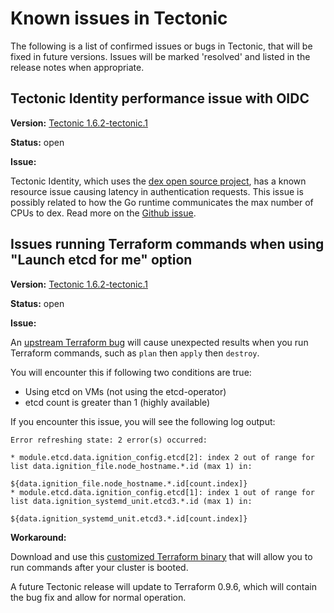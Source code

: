 # Known issues in Tectonic

The following is a list of confirmed issues or bugs in Tectonic, that will be fixed in future versions. Issues will be marked 'resolved' and listed in the release notes when appropriate.

## Tectonic Identity performance issue with OIDC

**Version:** [Tectonic 1.6.2-tectonic.1](https://coreos.com/tectonic/releases/#1.6.2-tectonic.1)

**Status:** open

**Issue:**

Tectonic Identity, which uses the [dex open source project](https://github.com/coreos/dex), has a known resource issue causing latency in authentication requests. This issue is possibly related to how the Go runtime communicates the max number of CPUs to dex. Read more on the [Github issue](https://github.com/coreos/tectonic-installer/issues/801). 

## Issues running Terraform commands when using "Launch etcd for me" option

**Version:** [Tectonic 1.6.2-tectonic.1](https://coreos.com/tectonic/releases/#1.6.2-tectonic.1)

**Status:** open

**Issue:**

An [upstream Terraform bug](https://github.com/hashicorp/terraform/pull/13793) will cause unexpected results when you run Terraform commands, such as `plan` then `apply` then `destroy`.

You will encounter this if following two conditions are true:
 - Using etcd on VMs (not using the etcd-operator)
 - etcd count is greater than 1 (highly available)

If you encounter this issue, you will see the following log output:

```
Error refreshing state: 2 error(s) occurred:

* module.etcd.data.ignition_config.etcd[2]: index 2 out of range for list data.ignition_file.node_hostname.*.id (max 1) in:

${data.ignition_file.node_hostname.*.id[count.index]}
* module.etcd.data.ignition_config.etcd[1]: index 1 out of range for list data.ignition_systemd_unit.etcd3.*.id (max 1) in:

${data.ignition_systemd_unit.etcd3.*.id[count.index]}
```

**Workaround:**

Download and use this [customized Terraform binary](https://github.com/coreos/terraform/releases/tag/v0.9.6-fcdf494) that will allow you to run commands after your cluster is booted.

A future Tectonic release will update to Terraform 0.9.6, which will contain the bug fix and allow for normal operation.
